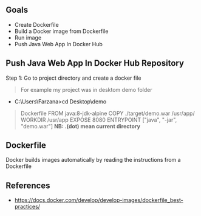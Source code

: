 ## Goals
- Create Dockerfile 
- Build a Docker image from Dockerfile
- Run image
-  Push Java Web App In Docker Hub

## Push Java Web App In Docker Hub Repository 
Step 1: Go to project directory and create a docker file 
> For example my project was in desktom demo folder
  - C:\Users\Farzana>cd Desktop\demo
 >  Dockerfile 
	FROM java:8-jdk-alpine
	COPY ./target/demo.war /usr/app/
	WORKDIR /usr/app
	EXPOSE 8080
	ENTRYPOINT ["java", "-jar", "demo.war"]
 **NB:  .(dot) mean current directory** 
 
 
  


## Dockerfile
Docker builds images automatically by reading the instructions from a Dockerfile


## References
- https://docs.docker.com/develop/develop-images/dockerfile_best-practices/

<!--stackedit_data:
eyJoaXN0b3J5IjpbNTA5NjM5OTU0LC0yMDczODAyMzE2LDEyND
g0MDQ5ODMsNjIzMDQwNjMzLDgxNDA5NTk5NiwxMjM4NTQ2NzYs
LTEzMDU0MDE3ODMsLTM1NjQ0MjAzOCw0MjI1NTAyOV19
-->
